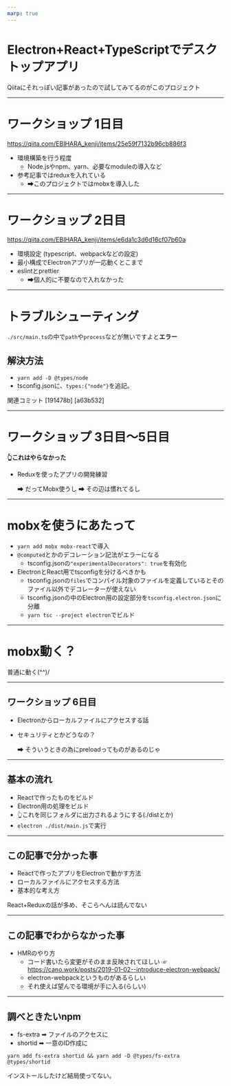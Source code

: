 ```yaml
---
marp: true
---
```

<!-- theme: gaia -->
<!-- size: 16:9 -->
<!-- page_number: true -->
<!-- paginate: true -->

# Electron+React+TypeScriptでデスクトップアプリ

Qiitaにそれっぽい記事があったので試してみてるのがこのプロジェクト

---

# ワークショップ 1日目

https://qiita.com/EBIHARA_kenji/items/25e59f7132b96cb886f3

- 環境構築を行う程度
  - Node.jsやnpm、yarn、必要なmoduleの導入など
- 参考記事ではreduxを入れている
  - ➡このプロジェクトではmobxを導入した

---

# ワークショップ 2日目

https://qiita.com/EBIHARA_kenji/items/e6da1c3d6d16cf07b60a

- 環境設定
  (typescript、webpackなどの設定)
- 最小構成でElectronアプリが一応動くとこまで
- eslintとprettier
  - ➡個人的に不要なので入れなかった

---

# トラブルシューティング

`./src/main.ts`の中で`path`や`process`などが無いですよと**エラー**

## 解決方法
- `yarn add -D @types/node`
- tsconfig.jsonに、`types:{"node"}`を追記。

関連コミット [191478b] [a63b532]

---

# ワークショップ 3日目～5日目

**👆これはやらなかった**

- Reduxを使ったアプリの開発練習

  ➡ だってMobx使うし
  ➡ その辺は慣れてるし

---

# mobxを使うにあたって
- `yarn add mobx mobx-react`で導入
- `@computed`とかのデコレーション記法がエラーになる
  - tsconfig.jsonの`"experimentalDecorators": true`を有効化
- ElectronとReact用でtsconfigを分けるべきかも
  - tsconfig.jsonの`files`でコンパイル対象のファイルを定義しているとそのファイル以外でデコレーターが使えない
  - tsconfig.jsonの中のElectron用の設定部分を`tsconfig.electron.json`に分離
  - `yarn tsc --project electron`でビルド

---
# mobx動く？

普通に動く(^^)/

---


## ワークショップ 6日目

- Electronからローカルファイルにアクセスする話
- セキュリティとかどうなの？

  ➡ そういうときの為にpreloadってものがあるのじゃ

---

## 基本の流れ

- Reactで作ったものをビルド
- Electron用の処理をビルド
- 👆これを同じフォルダに出力されるようにする(./distとか)
- `electron ./dist/main.js`で実行

---

## この記事で分かった事

- Reactで作ったアプリをElectronで動かす方法
- ローカルファイルにアクセスする方法
- 基本的な考え方

React+Reduxの話が多め、そこらへんは読んでない

---

## この記事でわからなかった事

- HMRのやり方
  - コード書いたら変更がそのまま反映されてほしい
  ☞ https://cano.work/posts/2019-01-02--introduce-electron-webpack/
  - electron-webpackというものがあるらしい
  - それ使えば望んでる環境が手に入る(らしい)

---

## 調べときたいnpm

- fs-extra
  ➡ ファイルのアクセスに
- shortid
  ➡ 一意のID作成に

`yarn add fs-extra shortid && yarn add -D @types/fs-extra @types/shortid`

インストールしたけど結局使ってない。